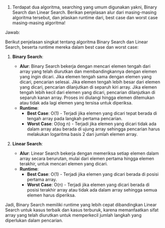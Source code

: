 1. Terdapat dua algoritma, searching yang umum digunakan yakni, Binary Search dan Linear Search. Berikan penjelasan alur dari masing-masing algoritma tersebut, dan jelaskan runtime dari, best case dan worst case masing-masing algoritma!

Jawab: 

Berikut penjelasan singkat tentang algoritma Binary Search dan Linear Search, beserta runtime mereka dalam best case dan worst case:

1. **Binary Search**:
   - **Alur**: Binary Search bekerja dengan mencari elemen tengah dari array yang telah diurutkan dan membandingkannya dengan elemen yang ingin dicari. Jika elemen tengah sama dengan elemen yang dicari, pencarian selesai. Jika elemen tengah lebih besar dari elemen yang dicari, pencarian dilanjutkan di separuh kiri array. Jika elemen tengah lebih kecil dari elemen yang dicari, pencarian dilanjutkan di separuh kanan array. Proses ini diulangi hingga elemen ditemukan atau tidak ada lagi elemen yang tersisa untuk diperiksa.
   - **Runtime**:
     - **Best Case**: O(1) - Terjadi jika elemen yang dicari tepat berada di tengah array pada langkah pertama pencarian.
     - **Worst Case**: O(log n) - Terjadi jika elemen yang dicari tidak ada dalam array atau berada di ujung array sehingga pencarian harus melakukan logaritma basis 2 dari jumlah elemen array.

2. **Linear Search**:
   - **Alur**: Linear Search bekerja dengan memeriksa setiap elemen dalam array secara berurutan, mulai dari elemen pertama hingga elemen terakhir, untuk mencari elemen yang dicari.
   - **Runtime**:
     - **Best Case**: O(1) - Terjadi jika elemen yang dicari berada di posisi pertama array.
     - **Worst Case**: O(n) - Terjadi jika elemen yang dicari berada di posisi terakhir array atau tidak ada dalam array sehingga semua elemen harus diperiksa.

Jadi, Binary Search memiliki runtime yang lebih cepat dibandingkan Linear Search untuk kasus terbaik dan kasus terburuk, karena memanfaatkan sifat array yang telah diurutkan untuk memperkecil jumlah langkah yang diperlukan dalam pencarian.